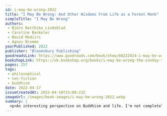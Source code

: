 ```yaml
---
id: i-may-be-wrong-2022
title: "I May Be Wrong: And Other Wisdoms From Life as a Forest Monk"
simpleTitle: "I May Be Wrong"
authors: 
 - Björn Natthiko Lindeblad 
 - Caroline Bankeler 
 - Navid Modiiri 
 - Agnes Bromme
yearPublished: 2022
publisher: "Bloomsbury Publishing"
goodreadsLink: https://www.goodreads.com/book/show/60222414-i-may-be-wrong
bookshopLink: https://uk.bookshop.org/books/i-may-be-wrong-the-sunday-times-bestseller/9781526644824
pages: 257
tags: 
 - philosophical 
 - non-fiction 
 - buddhism
date: 2022-04-17
issueCreatedAt: 2022-04-10T15:00:23Z
imageUrl: /images/book-images/i-may-be-wrong-2022.webp
summary: | 
  <p>An interesting perspective on Buddhism and life. I'm not completely sure I agree with everything in it, but nevertheless I did find it thoughtful and emotional in some points, and overall I enjoyed reading it :)</p>
---
```


